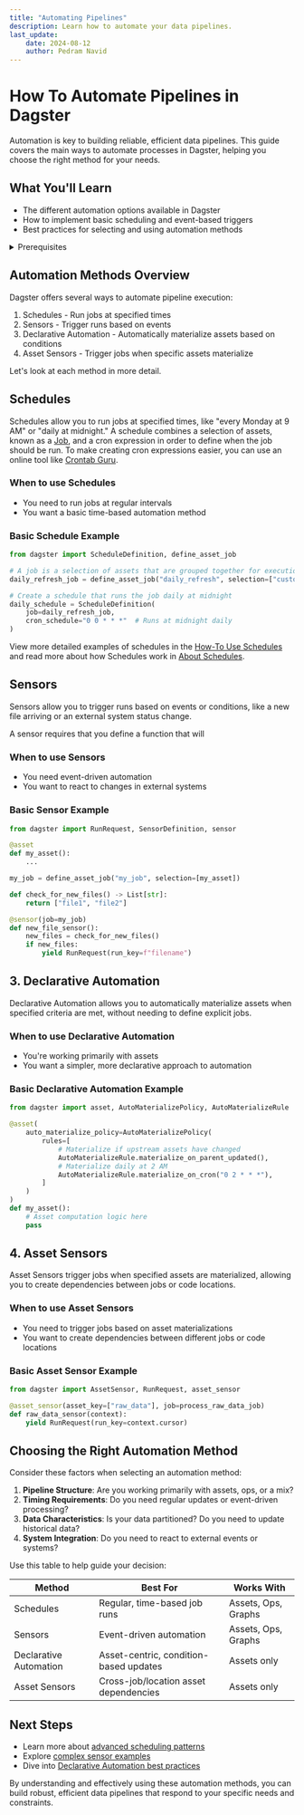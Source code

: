 ```yaml
---
title: "Automating Pipelines"
description: Learn how to automate your data pipelines.
last_update: 
    date: 2024-08-12
    author: Pedram Navid
---
```


# How To Automate Pipelines in Dagster

Automation is key to building reliable, efficient data pipelines. This guide covers the main ways to automate processes in Dagster, helping you choose the right method for your needs.

## What You'll Learn

- The different automation options available in Dagster
- How to implement basic scheduling and event-based triggers  
- Best practices for selecting and using automation methods

<details>
  <summary>Prerequisites</summary>

Before continuing, you should be familiar with:

- [Asset definitions](concepts/assets)
- [Jobs](concepts/jobs)

</details>




## Automation Methods Overview

Dagster offers several ways to automate pipeline execution:

1. Schedules - Run jobs at specified times
2. Sensors - Trigger runs based on events
3. Declarative Automation - Automatically materialize assets based on conditions  
4. Asset Sensors - Trigger jobs when specific assets materialize

Let's look at each method in more detail.

## Schedules 

Schedules allow you to run jobs at specified times, like "every Monday at 9 AM" or "daily at midnight."
A schedule combines a selection of assets, known as a [Job](/concepts/jobs), and a cron expression in order to define when the job should be run.
To make creating cron expressions easier, you can use an online tool like [Crontab Guru](https://crontab.guru/).

### When to use Schedules

- You need to run jobs at regular intervals
- You want a basic time-based automation method

### Basic Schedule Example

```python
from dagster import ScheduleDefinition, define_asset_job

# A job is a selection of assets that are grouped together for execution
daily_refresh_job = define_asset_job("daily_refresh", selection=["customer_data", "sales_report"])

# Create a schedule that runs the job daily at midnight
daily_schedule = ScheduleDefinition(
    job=daily_refresh_job,
    cron_schedule="0 0 * * *"  # Runs at midnight daily
)
```

View more detailed examples of schedules in the [How-To Use Schedules](/guides/automation/schedules) 
and read more about how Schedules work in [About Schedules](/concepts/schedules).

## Sensors

Sensors allow you to trigger runs based on events or conditions, like a new file arriving or an external system status change.

A sensor requires that you define a function that will 

### When to use Sensors

- You need event-driven automation
- You want to react to changes in external systems

### Basic Sensor Example 

```python
from dagster import RunRequest, SensorDefinition, sensor

@asset
def my_asset():
    ...

my_job = define_asset_job("my_job", selection=[my_asset])

def check_for_new_files() -> List[str]:
    return ["file1", "file2"]

@sensor(job=my_job)
def new_file_sensor():
    new_files = check_for_new_files()
    if new_files:
        yield RunRequest(run_key=f"filename")

```

## 3. Declarative Automation

Declarative Automation allows you to automatically materialize assets when specified criteria are met, without needing to define explicit jobs.

### When to use Declarative Automation

- You're working primarily with assets
- You want a simpler, more declarative approach to automation

### Basic Declarative Automation Example

```python
from dagster import asset, AutoMaterializePolicy, AutoMaterializeRule

@asset(
    auto_materialize_policy=AutoMaterializePolicy(
        rules=[
            # Materialize if upstream assets have changed
            AutoMaterializeRule.materialize_on_parent_updated(),
            # Materialize daily at 2 AM
            AutoMaterializeRule.materialize_on_cron("0 2 * * *"),
        ]
    )
)
def my_asset():
    # Asset computation logic here
    pass
```

## 4. Asset Sensors

Asset Sensors trigger jobs when specified assets are materialized, allowing you to create dependencies between jobs or code locations.

### When to use Asset Sensors

- You need to trigger jobs based on asset materializations
- You want to create dependencies between different jobs or code locations

### Basic Asset Sensor Example

```python
from dagster import AssetSensor, RunRequest, asset_sensor

@asset_sensor(asset_key=["raw_data"], job=process_raw_data_job)
def raw_data_sensor(context):
    yield RunRequest(run_key=context.cursor)
```

## Choosing the Right Automation Method

Consider these factors when selecting an automation method:

1. **Pipeline Structure**: Are you working primarily with assets, ops, or a mix?
2. **Timing Requirements**: Do you need regular updates or event-driven processing?
3. **Data Characteristics**: Is your data partitioned? Do you need to update historical data?
4. **System Integration**: Do you need to react to external events or systems?

Use this table to help guide your decision:

| Method | Best For | Works With |
|--------|----------|------------|
| Schedules | Regular, time-based job runs | Assets, Ops, Graphs |
| Sensors | Event-driven automation | Assets, Ops, Graphs |
| Declarative Automation | Asset-centric, condition-based updates | Assets only |
| Asset Sensors | Cross-job/location asset dependencies | Assets only |

## Next Steps

- Learn more about [advanced scheduling patterns](link-to-advanced-scheduling)
- Explore [complex sensor examples](link-to-sensor-examples)
- Dive into [Declarative Automation best practices](link-to-declarative-automation)

By understanding and effectively using these automation methods, you can build robust, efficient data pipelines that respond to your specific needs and constraints.